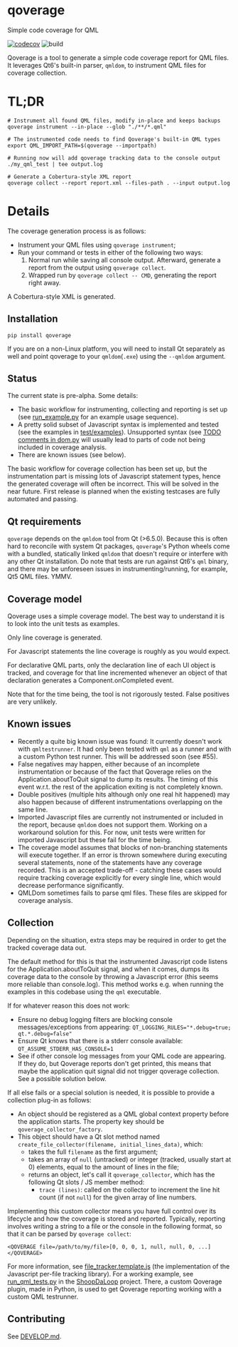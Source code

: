 # qoverage
Simple code coverage for QML

[![codecov](https://codecov.io/github/SanderVocke/qoverage/graph/badge.svg?token=0lY7iGIRQ9)](https://codecov.io/github/SanderVocke/qoverage)
![build](https://github.com/sandervocke/qoverage/actions/workflows/build_and_test.yml/badge.svg)

Qoverage is a tool to generate a simple code coverage report for QML files. It leverages Qt6's built-in parser, `qmldom`, to instrument QML files for coverage collection.

# TL;DR

```
# Instrument all found QML files, modify in-place and keeps backups
qoverage instrument --in-place --glob "./**/*.qml"

# The instrumented code needs to find Qoverage's built-in QML types
export QML_IMPORT_PATH=$(qoverage --importpath)

# Running now will add qoverage tracking data to the console output
./my_qml_test | tee output.log

# Generate a Cobertura-style XML report
qoverage collect --report report.xml --files-path . --input output.log
```

# Details

The coverage generation process is as follows:

* Instrument your QML files using `qoverage instrument`;
* Run your command or tests in either of the following two ways:
  1. Normal run while saving all console output. Afterward, generate a report from the output using `qoverage collect`.
  2. Wrapped run by `qoverage collect -- CMD`, generating the report right away.

A Cobertura-style XML is generated.

## Installation

`pip install qoverage`

If you are on a non-Linux platform, you will need to install Qt separately as well and point qoverage to your `qmldom`(`.exe`) using the `--qmldom` argument.

## Status

The current state is pre-alpha. Some details:

* The basic workflow for instrumenting, collecting and reporting is set up (see [run_example.py](test/run_example.py) for an example usage sequence).
* A pretty solid subset of Javascript syntax is implemented and tested (see the examples in [test/examples](test/examples)). Unsupported syntax (see [TODO comments in dom.py](qoverage/dom.py) will usually lead to parts of code not being included in coverage analysis.
* There are known issues (see below).

The basic workflow for coverage collection has been set up, but the instrumentation part is missing lots of Javascript statement types, hence the generated coverage will often be incorrect. This will be solved in the near future. First release is planned when the existing testcases are fully automated and passing.

## Qt requirements

`qoverage` depends on the `qmldom` tool from Qt (>6.5.0). Because this is often hard to reconcile with system Qt packages, `qoverage`'s Python wheels come with a bundled, statically linked `qmldom` that doesn't require or interfere with any other Qt installation. Do note that tests are run against Qt6's `qml` binary, and there may be unforeseen issues in instrumenting/running, for example, Qt5 QML files. YMMV.

## Coverage model

Qoverage uses a simple coverage model. The best way to understand it is to look into the unit tests as examples.

Only line coverage is generated. 

For Javascript statements the line coverage is roughly as you would expect. 

For declarative QML parts, only the declaration line of each UI object is tracked, and coverage for that line incremented whenever an object of that declaration generates a Component.onCompleted event.

Note that for the time being, the tool is not rigorously tested. False positives are very unlikely.

## Known issues

* Recently a quite big known issue was found: It currently doesn't work with `qmltestrunner`. It had only been tested with `qml` as a runner and with a custom Python test runner. This will be addressed soon (see #55).
* False negatives may happen, either because of an incomplete instrumentation or because of the fact that Qoverage relies on the Application.aboutToQuit signal to dump its results. The timing of this event w.r.t. the rest of the application exiting is not completely known.
* Double positives (multiple hits although only one real hit happened) may also happen because of different instrumentations overlapping on the same line.
* Imported Javascript files are currently not instrumented or included in the report, because `qmldom` does not support them. Working on a workaround solution for this. For now, unit tests were written for imported Javascript but these fail for the time being.
* The coverage model assumes that blocks of non-branching statements will execute together. If an error is thrown somewhere during executing several statements, none of the statements have any coverage recorded. This is an accepted trade-off - catching these cases would require tracking coverage explicitly for every single line, which would decrease performance significantly.
* QMLDom sometimes fails to parse qml files. These files are skipped for coverage analysis.

## Collection

Depending on the situation, extra steps may be required in order to get the tracked coverage data out.

The default method for this is that the instrumented Javascript code listens for the Application.aboutToQuit signal, and when it comes, dumps its coverage data to the console by throwing a Javascript error (this seems more reliable than console.log). This method works e.g. when running the examples in this codebase using the `qml` executable.

If for whatever reason this does not work:
- Ensure no debug logging filters are blocking console messages/exceptions from appearing: `QT_LOGGING_RULES="*.debug=true; qt.*.debug=false"`
- Ensure Qt knows that there is a stderr console available: `QT_ASSUME_STDERR_HAS_CONSOLE=1`
- See if other console log messages from your QML code are appearing. If they do, but Qoverage reports don't get printed, this means that maybe the application quit signal did not trigger qoverage collection. See a possible solution below.

If all else fails or a special solution is needed, it is possible to provide a collection plug-in as follows:

- An object should be registered as a QML global context property before the application starts. The property key should be `qoverage_collector_factory`.
- This object should have a Qt slot method named `create_file_collector(filename, initial_lines_data)`, which:
   - takes the full `filename` as the first argument;
   - takes an array of `null` (untracked) or integer (tracked, usually start at 0) elements, equal to the amount of lines in the file;
   - returns an object, let's call it `qoverage_collector`, which has the following Qt slots / JS member method:
        - `trace (lines)`: called on the collector to increment the line hit count (if not `null`) for the given array of line numbers.

Implementing this custom collector means you have full control over its lifecycle and how the coverage is stored and reported. Typically, reporting involves writing a string to a file or the console in the following format, so that it can be parsed by `qoverage collect`:

`<QOVERAGE file=/path/to/my/file>[0, 0, 0, 1, null, null, 0, ...]</QOVERAGE>`

For more information, see [file_tracker.template.js](qoverage/templates/file_tracker.template.js) (the implementation of the Javascript per-file tracking library). For a working example, see [run_qml_tests.py](https://github.com/SanderVocke/shoopdaloop/blob/master/src/shoopdaloop/run_qml_tests.py) in the [ShoopDaLoop](https://github.com/SanderVocke/shoopdaloop) project. There, a custom Qoverage plugin, made in Python, is used to get Qoverage reporting working with a custom QML testrunner.

## Contributing

See [DEVELOP.md](DEVELOP.md).
